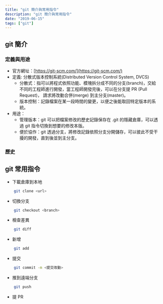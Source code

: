 ```yaml
---
title: "git 簡介與常用指令"
description: "git 簡介與常用指令"
date: "2019-06-15"
tags: ["git"]
---
```


## git 簡介

### 定義與用途
- 官方網址：[https://git-scm.com/](https://git-scm.com/)
- 定義: 分散式版本控制系統(Distributed Version Control System, DVCS)
    - 分散式：指可以將程式依照功能、模塊拆分成不同的分支(branch)，交給不同的工程師進行開發，當工程師開發完後，可以在分支提 PR (Pull Request)， 請求將改動合併(merge) 到主分支(master)。
    - 版本控制：記錄檔案在某一段時間的變更，以便之後能取回特定版本的系統。
- 用途：
    - 管理版本：git 可以把檔案修改的歷史記錄保存在 .git 的隱藏倉庫，可以透過 git 指令切換到想要的修改本版。
    - 便於協作：git 透過分支，將修改記錄依照分支分開儲存，可以彼此不受干擾的開發，直到後並到主分支。

### 歷史


## git 常用指令
- 下載倉庫到本地 
```bash
    git clone <url>
```
- 切換分支
```bash
    git checkout <branch>
```
- 檢查差異
```bash
    git diff
```
- 新增
```bash
    git add
```
- 提交
```bash
    git commit -m <提交改動>
```
- 推到遠端分支
```bash
    git push
```
- 提 PR

